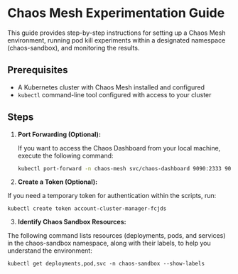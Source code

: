 # Chaos Mesh Experimentation Guide

This guide provides step-by-step instructions for setting up a Chaos Mesh environment, running pod kill experiments within a designated namespace (chaos-sandbox), and monitoring the results.

## Prerequisites

* A Kubernetes cluster with Chaos Mesh installed and configured
* `kubectl` command-line tool configured with access to your cluster

## Steps

1. **Port Forwarding (Optional):**

   If you want to access the Chaos Dashboard from your local machine, execute the following command:

   ```bash
   kubectl port-forward -n chaos-mesh svc/chaos-dashboard 9090:2333 9091:2334
   ```

2. **Create a Token (Optional):**

If you need a temporary token for authentication within the scripts, run:

```
kubectl create token account-cluster-manager-fcjds
```

3. **Identify Chaos Sandbox Resources:**

The following command lists resources (deployments, pods, and services) in the chaos-sandbox namespace, along with their labels, to help you understand the environment:

```
kubectl get deployments,pod,svc -n chaos-sandbox --show-labels
```


